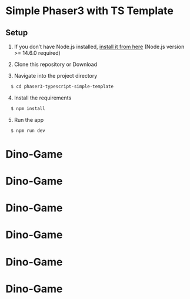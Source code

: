 # Simple Phaser3 with TS Template

## Setup

1. If you don’t have Node.js installed, [install it from here](https://nodejs.org/en/) (Node.js version >= 14.6.0 required)

2. Clone this repository or Download

3. Navigate into the project directory

```bash
  $ cd phaser3-typescript-simple-template
```

4. Install the requirements

```bash
  $ npm install
```

5. Run the app

```bash
  $ npm run dev
```
# Dino-Game
# Dino-Game
# Dino-Game
# Dino-Game
# Dino-Game
# Dino-Game
